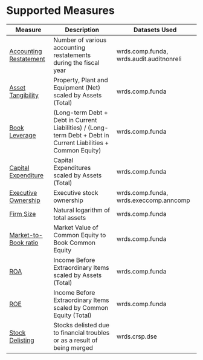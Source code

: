 # Supported Measures

| Measure                                                    | Description                                                                                                     | Datasets Used                            |
| ---------------------------------------------------------- | --------------------------------------------------------------------------------------------------------------- | ---------------------------------------- |
| [Accounting Restatement](/measures/accounting_restatement) | Number of various accounting restatements during the fiscal year                                                | wrds.comp.funda, wrds.audit.auditnonreli |
| [Asset Tangibility](/measures/asset_tangibility)           | Property, Plant and Equipment (Net) scaled by Assets (Total)                                                    | wrds.comp.funda                          |
| [Book Leverage](/measures/book_leverage)                   | (Long-term Debt + Debt in Current Liabilities) / (Long-term Debt + Debt in Current Liabilities + Common Equity) | wrds.comp.funda                          |
| [Capital Expenditure](/measures/capital_expenditure)       | Capital Expenditures scaled by Assets (Total)                                                                   | wrds.comp.funda                          |
| [Executive Ownership](/measures/executive_ownership)       | Executive stock ownership                                                                                       | wrds.comp.funda, wrds.execcomp.anncomp   |
| [Firm Size](/measures/firm_size)                           | Natural logarithm of total assets                                                                               | wrds.comp.funda                          |
| [Market-to-Book ratio](/measures/market_to_book)           | Market Value of Common Equity to Book Common Equity                                                             | wrds.comp.funda                          |
| [ROA](/measures/roa)                                       | Income Before Extraordinary Items scaled by Assets (Total)                                                      | wrds.comp.funda                          |
| [ROE](/measures/roe)                                       | Income Before Extraordinary Items scaled by Common Equity (Total)                                               | wrds.comp.funda                          |
| [Stock Delisting](/measures/stock_delisting)               | Stocks delisted due to financial troubles or as a result of being merged                                        | wrds.crsp.dse                            |


